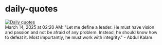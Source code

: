 # daily-quotes
[![Daily quotes](https://github.com/ceepu8/daily-quotes/actions/workflows/daily-quote.yml/badge.svg)](https://github.com/ceepu8/daily-quotes/actions/workflows/daily-quote.yml)<br/>
March 14, 2025 at 02:20 AM: "Let me define a leader. He must have vision and passion and not be afraid of any problem. Instead, he should know how to defeat it. Most importantly, he must work with integrity." - Abdul Kalam
